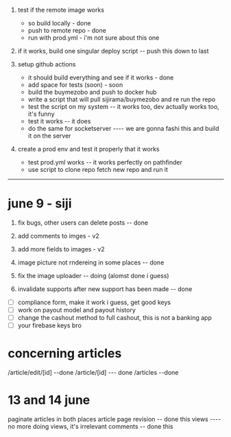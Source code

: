 1. test if the remote image works

    - so build locally - done
    - push to remote repo - done
    - run with prod.yml - i'm not sure about this one

2. if it works, build one singular deploy script -- push this down to last

3. setup github actions

    - it should build everything and see if it works - done
    - add space for tests (soon) - soon
    - build the buymezobo and push to docker hub
    - write a script that will pull sijirama/buymezobo and re run the repo
    - test the script on my system -- it works too, dev actually works too, it's funny
    - test it works -- it does
    - do the same for socketserver ---- we are gonna fashi this and build it on the server

4. create a prod env and test it properly that it works
    - test prod.yml works -- it works perfectly on pathfinder
    - use script to clone repo fetch new repo and run it

---

# june 9 - siji

1. fix bugs, other users can delete posts -- done
2. add comments to imges - v2
3. add more fields to images - v2
4. image picture not rndereing in some places -- done
5. fix the image uploader -- doing (alomst done i guess)

6. invalidate supports after new support has been made -- done

-   [ ] compliance form, make it work i guess, get good keys
-   [ ] work on payout model and payout history
-   [ ] change the cashout method to full cashout, this is not a banking app
-   [ ] your firebase keys bro

# concerning articles

/article/edit/[id] --done
/article/[id] --- done
/articles --done

# 13 and 14 june

paginate articles in both places
article page revision -- done this
views ---- no more doing views, it's irrelevant
comments -- done this
